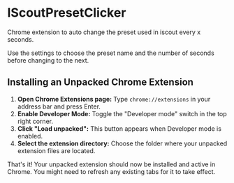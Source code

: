 # IScoutPresetClicker

Chrome extension to auto change the preset used in iscout every x seconds.

Use the settings to choose the preset name and the number of seconds before changing to the next.

## Installing an Unpacked Chrome Extension

1. **Open Chrome Extensions page:** Type `chrome://extensions` in your address bar and press Enter.
2. **Enable Developer Mode:** Toggle the "Developer mode" switch in the top right corner.
3. **Click "Load unpacked":** This button appears when Developer mode is enabled.
4. **Select the extension directory:** Choose the folder where your unpacked extension files are located.

That's it! Your unpacked extension should now be installed and active in Chrome. You might need to refresh any existing tabs for it to take effect.
